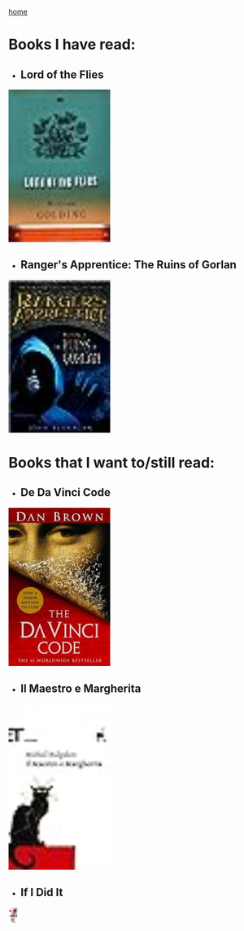 [home](index.md)
# Books I have read:
*  ## Lord of the Flies
<img src="images/lordoftheflies.jpg" width="200"></img>
*  ## Ranger's Apprentice: The Ruins of Gorlan
<img src="images/ruinsofgorlan.jpg" width="200"></img>


# Books that I want to/still read:

* ## De Da Vinci Code
<img src="images/davincicode.jpg" width="200"></img>
* ## Il Maestro e Margherita
<img src="images/margherita.jpg" width="200"></img>
* ## If I Did It
<img src="images/OJ.jpg" width="20"></img>
